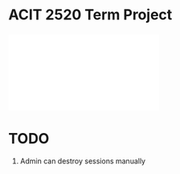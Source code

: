 # ACIT 2520 Term Project
### ![Work breakdown](breakdown.md)

# TODO
1. Admin can destroy sessions manually
